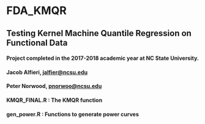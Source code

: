 # FDA_KMQR
## Testing Kernel Machine Quantile Regression on Functional Data

#### Project completed in the 2017-2018 academic year at NC State University.
#### Jacob Alfieri, jalfier@ncsu.edu 
#### Peter Norwood, pnorwoo@ncsu.edu

#### KMQR_FINAL.R : The KMQR function
#### gen_power.R : Functions to generate power curves 
